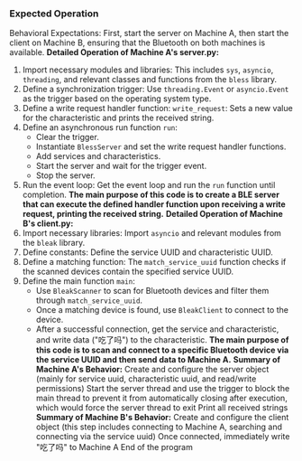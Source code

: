 ### Expected Operation
Behavioral Expectations:
First, start the server on Machine A, then start the client on Machine B, ensuring that the Bluetooth on both machines is available.
**Detailed Operation of Machine A's server.py:**
1. Import necessary modules and libraries: This includes `sys`, `asyncio`, `threading`, and relevant classes and functions from the `bless` library.
2. Define a synchronization trigger: Use `threading.Event` or `asyncio.Event` as the trigger based on the operating system type.
3. Define a write request handler function:
   `write_request`: Sets a new value for the characteristic and prints the received string.
4. Define an asynchronous run function `run`:
   - Clear the trigger.
   - Instantiate `BlessServer` and set the write request handler functions.
   - Add services and characteristics.
   - Start the server and wait for the trigger event.
   - Stop the server.
5. Run the event loop: Get the event loop and run the `run` function until completion.
   **The main purpose of this code is to create a BLE server that can execute the defined handler function upon receiving a write request, printing the received string.**
**Detailed Operation of Machine B's client.py:**
1. Import necessary libraries: Import `asyncio` and relevant modules from the `bleak` library.
2. Define constants: Define the service UUID and characteristic UUID.
3. Define a matching function: The `match_service_uuid` function checks if the scanned devices contain the specified service UUID.
4. Define the main function `main`:
   - Use `BleakScanner` to scan for Bluetooth devices and filter them through `match_service_uuid`.
   - Once a matching device is found, use `BleakClient` to connect to the device.
   - After a successful connection, get the service and characteristic, and write data ("吃了吗") to the characteristic.
   **The main purpose of this code is to scan and connect to a specific Bluetooth device via the service UUID and then send data to Machine A.**
**Summary of Machine A's Behavior:**
Create and configure the server object (mainly for service uuid, characteristic uuid, and read/write permissions)
Start the server thread and use the trigger to block the main thread to prevent it from automatically closing after execution, which would force the server thread to exit
Print all received strings
**Summary of Machine B's Behavior:**
Create and configure the client object (this step includes connecting to Machine A, searching and connecting via the service uuid)
Once connected, immediately write "吃了吗" to Machine A
End of the program

